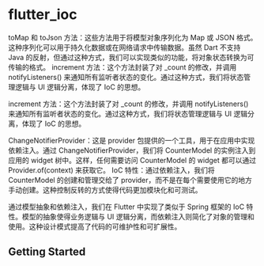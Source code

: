 # flutter_ioc


toMap 和 toJson 方法：这些方法用于将模型对象序列化为 Map 或 JSON 格式。这种序列化可以用于持久化数据或在网络请求中传输数据。虽然 Dart 不支持 Java 的反射，但通过这种方式，我们可以实现类似的功能，将对象状态转换为可传输的格式。
increment 方法：这个方法封装了对 _count 的修改，并调用 notifyListeners() 来通知所有监听者状态的变化。通过这种方式，我们将状态管理逻辑与 UI 逻辑分离，体现了 IoC 的思想。

increment 方法：这个方法封装了对 _count 的修改，并调用 notifyListeners() 来通知所有监听者状态的变化。通过这种方式，我们将状态管理逻辑与 UI 逻辑分离，体现了 IoC 的思想。

ChangeNotifierProvider：这是 provider 包提供的一个工具，用于在应用中实现依赖注入。通过 ChangeNotifierProvider，我们将 CounterModel 的实例注入到应用的 widget 树中。这样，任何需要访问 CounterModel 的 widget 都可以通过 Provider.of<CounterModel>(context) 来获取它。
IoC 特性：通过依赖注入，我们将 CounterModel 的创建和管理交给了 provider，而不是在每个需要使用它的地方手动创建。这种控制反转的方式使得代码更加模块化和可测试。

通过模型抽象和依赖注入，我们在 Flutter 中实现了类似于 Spring 框架的 IoC 特性。模型的抽象使得业务逻辑与 UI 逻辑分离，而依赖注入则简化了对象的管理和使用。这种设计模式提高了代码的可维护性和可扩展性。

## Getting Started

